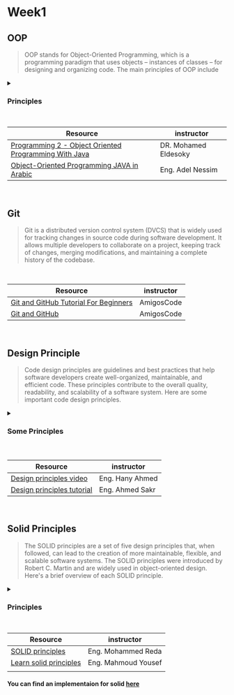 # Week1

## OOP 
> OOP stands for Object-Oriented Programming, which is a programming paradigm that uses objects – instances of classes – for designing and organizing code. The main principles of OOP include
<details close>
  <summary><h3>Principles</h3></summary>
1- **Encapsulation**: This involves bundling the data (attributes) and the methods (functions) that operate on the data into a single unit known as a class. It helps in hiding the internal details of an object and exposing only what is necessary.

2- **Inheritance**: This allows a class (subclass or derived class) to inherit properties and behaviors from another class (superclass or base class). It promotes code reuse and the creation of a hierarchy of classes.

3- **Polymorphism**: This concept allows objects of different classes to be treated as objects of a common base class. It enables a single interface to represent different types of objects, providing flexibility and extensibility.

4- **Abstraction**: Abstraction involves simplifying complex systems by modeling classes based on the essential properties and behaviors. It allows programmers to focus on relevant details while ignoring unnecessary complexities.
</details>

<br>

| Resource | instructor |
| ---------| ---------|
| [Programming 2 - Object Oriented Programming With Java](https://www.youtube.com/watch?v=M3Na5luSx50&list=PL1DUmTEdeA6Icttz-O9C3RPRF8R8Px5vk) | DR. Mohamed Eldesoky |
| [Object-Oriented Programming JAVA in Arabic](https://www.youtube.com/watch?v=FaaM6uVbuJM&list=PLCInYL3l2AagY7fFlhCrjpLiIFybW3yQv)  | Eng. Adel Nessim |

<br>

## Git 
> Git is a distributed version control system (DVCS) that is widely used for tracking changes in source code during software development. It allows multiple developers to collaborate on a project, keeping track of changes, merging modifications, and maintaining a complete history of the codebase.

<br>

| Resource | instructor |
| ---------| ---------|
| [Git and GitHub Tutorial For Beginners](https://www.youtube.com/watch?v=3fUbBnN_H2c&pp=ygUDZ2l0)| AmigosCode |
| [Git and GitHub](https://youtu.be/Q6G-J54vgKc?si=ICIrjHBdx7Wu41QY)| AmigosCode |

<br>

## Design Principle 
> Code design principles are guidelines and best practices that help software developers create well-organized, maintainable, and efficient code. These principles contribute to the overall quality, readability, and scalability of a software system. Here are some important code design principles.

<details close>
  <summary><h3>Some Principles<h3></summary>

1- **DRY (Don't Repeat Yourself)**:
        Avoid duplicating code. Instead, use abstractions, functions, or classes to encapsulate common functionality. This reduces redundancy, improves maintainability, and makes code easier to understand.

2- **SOLID Principles**:
        These are a set of five principles for object-oriented design:
            S - Single Responsibility Principle (SRP): A class should have only one reason to change, meaning it should have only one responsibility.
            O - Open/Closed Principle (OCP): Software entities (classes, modules, functions, etc.) should be open for extension but closed for modification.
            L - Liskov Substitution Principle (LSP): Subtypes must be substitutable for their base types without altering the correctness of the program.
            I - Interface Segregation Principle (ISP): Clients should not be forced to depend on interfaces they do not use.
            D - Dependency Inversion Principle (DIP): High-level modules should not depend on low-level modules. Both should depend on abstractions.

3- **KISS (Keep It Simple, Stupid)**:
        Favor simplicity over complexity. Strive for the simplest solution that meets the requirements. Simple code is easier to understand, maintain, and less prone to bugs.

4- **YAGNI (You Ain't Gonna Need It)**:
        Only implement features that are necessary for the current requirements. Avoid adding functionality based on speculation about future needs, as it can lead to unnecessary complexity.

5- **Composition Over Inheritance**:
        Prefer composition and aggregation over inheritance when building relationships between classes. This promotes flexibility and reduces coupling.

6- **Separation of Concerns (SoC)**:
        Divide your program into distinct sections, each addressing a separate concern. This makes the code more modular, easier to understand, and facilitates changes in one area without affecting others.

7- **Single Responsibility Principle (SRP)**:
        A class or module should have only one reason to change, meaning it should have only one responsibility. This principle is part of the SOLID principles.

8- **Dependency Injection**:
        Instead of hardcoding dependencies within a class, pass them as parameters or inject them through constructors. This promotes loose coupling and easier testing.
9- **Law of Demeter (LoD) or Principle of Least Knowledge**:
        A module should not have knowledge of the inner workings of the objects it manipulates. It promotes encapsulation and reduces the ripple effect of changes.

10- **Consistency**:
        Follow consistent naming conventions, coding styles, and patterns throughout your codebase. This makes it easier for developers to read and contribute to the code.
</details>

<br>

| Resource | instructor |
| ---------| ---------|
| [Design principles video](https://drive.google.com/file/d/1SdVK56v9G_stsRaoIi1mN16Y5RNTAp4T/view?usp=sharing) | Eng. Hany Ahmed |
| [Design principles tutorial](https://github.com/Ahmed-Mohmed-Sakr/Fawry-Intern/blob/main/src/main/java/org/tasks/week1/Design_Principles) | Eng. Ahmed Sakr |

<br>


## Solid Principles 
> The SOLID principles are a set of five design principles that, when followed, can lead to the creation of more maintainable, flexible, and scalable software systems. The SOLID principles were introduced by Robert C. Martin and are widely used in object-oriented design. Here's a brief overview of each SOLID principle.

<details close>
  <summary><h3>Principles</h3></summary>
1- **Single Responsibility Principle (SRP)**:
        A class should have only one reason to change, meaning it should have only one responsibility. This principle encourages a class to have a single, well-defined purpose. It helps in keeping classes focused and makes them easier to understand, modify, and maintain.

2- **Open/Closed Principle (OCP)**:
        Software entities (classes, modules, functions, etc.) should be open for extension but closed for modification. This principle promotes the idea that existing code should not be altered when new functionality is added. Instead, the code should be extended without modifying its existing behavior. This is often achieved through the use of abstraction and interfaces.

3- **Liskov Substitution Principle (LSP)**:
        Subtypes must be substitutable for their base types without altering the correctness of the program. In other words, objects of a base class should be replaceable with objects of a derived class without affecting the correctness of the program. This ensures that derived classes adhere to the contract established by the base class.
4- **Interface Segregation Principle (ISP)**:
        Clients should not be forced to depend on interfaces they do not use. This principle suggests that a class should not be forced to implement interfaces it does not use. Instead of having a large, monolithic interface, it is better to have smaller, more specific interfaces that are tailored to the needs of the implementing classes.

5- **Dependency Inversion Principle (DIP)**:
        High-level modules should not depend on low-level modules. Both should depend on abstractions. This principle emphasizes the importance of relying on abstractions (interfaces or abstract classes) rather than concrete implementations. It promotes the idea that the high-level modules and low-level modules should depend on the same abstractions, reducing coupling.
</details>
<br>

| Resource | instructor |
| ---------| ---------|
| [SOLID principles](https://www.youtube.com/watch?v=-hbWDYRSjqk&list=PLnqAlQ9hFYdflFSS4NigVB7aSoYPNwHTL) | Eng. Mohammed Reda |
| [Learn solid principles](https://youtu.be/MrDYsFbtFZM) | Eng. Mahmoud Yousef |
| ||

#### You can find an implementaion for solid [here](https://github.com/eagledev-am/solid-principles)
